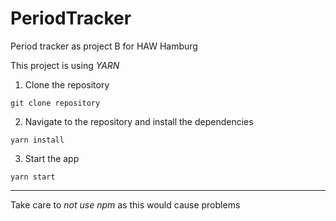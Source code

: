 # PeriodTracker
Period tracker as project B for HAW Hamburg

This project is using *YARN*

1. Clone the repository

<code>git clone repository</code>

2. Navigate to the repository and install the dependencies

<code>yarn install</code>

3. Start the app

<code>yarn start</code>

---------------------------------------

Take care to *not use npm* as this would cause problems
